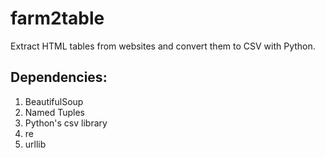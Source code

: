 # farm2table
Extract HTML tables from websites and convert them to CSV with Python.

## Dependencies:

1. BeautifulSoup 
2. Named Tuples
3. Python's csv library
4. re
5. urllib


